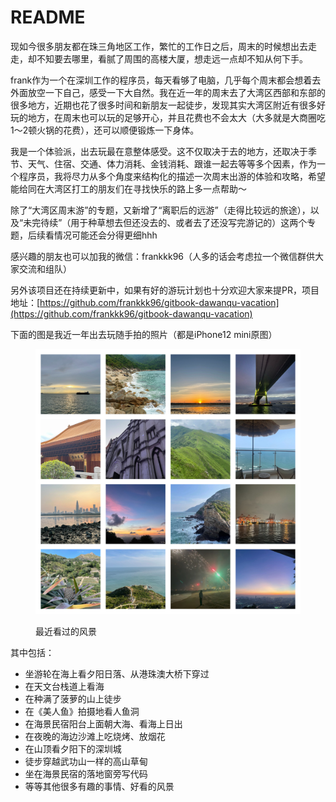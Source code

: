 # README

现如今很多朋友都在珠三角地区工作，繁忙的工作日之后，周末的时候想出去走走，却不知要去哪里，看腻了周围的高楼大厦，想走远一点却不知从何下手。

frank作为一个在深圳工作的程序员，每天看够了电脑，几乎每个周末都会想着去外面放空一下自己，感受一下大自然。我在近一年的周末去了大湾区西部和东部的很多地方，近期也花了很多时间和新朋友一起徒步，发现其实大湾区附近有很多好玩的地方，在周末也可以玩的足够开心，并且花费也不会太大（大多就是大商圈吃1～2顿火锅的花费），还可以顺便锻炼一下身体。

我是一个体验派，出去玩最在意整体感受。这不仅取决于去的地方，还取决于季节、天气、住宿、交通、体力消耗、金钱消耗、跟谁一起去等等多个因素，作为一个程序员，我将尽力从多个角度来结构化的描述一次周末出游的体验和攻略，希望能给同在大湾区打工的朋友们在寻找快乐的路上多一点帮助～

除了“大湾区周末游”的专题，又新增了“离职后的远游”（走得比较远的旅途），以及“未完待续”（用于种草想去但还没去的、或者去了还没写完游记的）这两个专题，后续看情况可能还会分得更细hhh

感兴趣的朋友也可以加我的微信：frankkk96（人多的话会考虑拉一个微信群供大家交流和组队）

另外该项目还在持续更新中，如果有好的游玩计划也十分欢迎大家来提PR，项目地址：[https://github.com/frankkk96/gitbook-dawanqu-vacation](https://github.com/frankkk96/gitbook-dawanqu-vacation)

下面的图是我近一年出去玩随手拍的照片（都是iPhone12 mini原图）

<figure><img src=".gitbook/assets/拼接的图.jpg" alt=""><figcaption><p>最近看过的风景</p></figcaption></figure>

其中包括：

* 坐游轮在海上看夕阳日落、从港珠澳大桥下穿过
* 在天文台栈道上看海
* 在种满了菠萝的山上徒步
* 在《美人鱼》拍摄地看人鱼洞
* 在海景民宿阳台上面朝大海、看海上日出
* 在夜晚的海边沙滩上吃烧烤、放烟花
* 在山顶看夕阳下的深圳城
* 徒步穿越武功山一样的高山草甸
* 坐在海景民宿的落地窗旁写代码
* 等等其他很多有趣的事情、好看的风景

